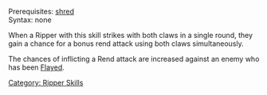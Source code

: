 Prerequisites: [shred](shred "wikilink") </br>Syntax: none

When a Ripper with this skill strikes with both claws in a single round,
they gain a chance for a bonus rend attack using both claws
simultaneously.

The chances of inflicting a Rend attack are increased against an enemy
who has been [Flayed](Flay "wikilink").

[Category: Ripper Skills](Category:_Ripper_Skills "wikilink")
